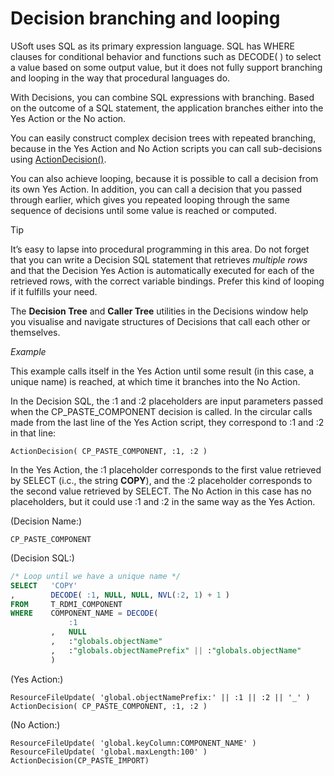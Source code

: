 # Decision branching and looping

USoft uses SQL as its primary expression language. SQL has WHERE clauses for conditional behavior and functions such as DECODE( ) to select a value based on some output value, but it does not fully support branching and looping in the way that procedural languages do.

With Decisions, you can combine SQL expressions with branching. Based on the outcome of a SQL statement, the application branches either into the Yes Action or the No action.

You can easily construct complex decision trees with repeated branching, because in the Yes Action and No Action scripts you can call sub-decisions using [ActionDecision()](/docs/Task%20flow/Action%20Language%20reference%20A-C/ActionDecision.md).

You can also achieve looping, because it is possible to call a decision from its own Yes Action. In addition, you can call a decision that you passed through earlier, which gives you repeated looping through the same sequence of decisions until some value is reached or computed.

> [!TIP]
> It’s easy to lapse into procedural programming in this area. Do not forget that you can write a Decision SQL statement that retrieves *multiple rows* and that the Decision Yes Action is automatically executed for each of the retrieved rows, with the correct variable bindings. Prefer this kind of looping if it fulfills your need.

The **Decision Tree** and **Caller Tree** utilities in the Decisions window help you visualise and navigate structures of Decisions that call each other or themselves.

*Example*

This example calls itself in the Yes Action until some result (in this case, a unique name) is reached, at which time it branches into the No Action.

In the Decision SQL, the :1 and :2 placeholders are input parameters passed when the CP_PASTE_COMPONENT decision is called. In the circular calls made from the last line of the Yes Action script, they correspond to :1 and :2 in that line:

```
ActionDecision( CP_PASTE_COMPONENT, :1, :2 )

```

In the Yes Action, the :1 placeholder corresponds to the first value retrieved by SELECT (i.c., the string **COPY**), and the :2 placeholder corresponds to the second value retrieved by SELECT. The No Action in this case has no placeholders, but it could use :1 and :2 in the same way as the Yes Action.

(Decision Name:)

```
CP_PASTE_COMPONENT

```

(Decision SQL:)

```sql
/* Loop until we have a unique name */
SELECT   'COPY'
,        DECODE( :1, NULL, NULL, NVL(:2, 1) + 1 )
FROM     T_RDMI_COMPONENT
WHERE    COMPONENT_NAME = DECODE( 
             :1
         ,   NULL
         ,   :"globals.objectName"
         ,   :"globals.objectNamePrefix" || :"globals.objectName" 
         )

```

(Yes Action:)

```
ResourceFileUpdate( 'global.objectNamePrefix:' || :1 || :2 || '_' )
ActionDecision( CP_PASTE_COMPONENT, :1, :2 )

```

(No Action:)

```
ResourceFileUpdate( 'global.keyColumn:COMPONENT_NAME' )
ResourceFileUpdate( 'global.maxLength:100' )
ActionDecision(CP_PASTE_IMPORT)

```